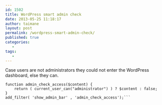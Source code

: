 ```yaml
---
id: 1502
title: WordPress smart admin check
date: 2013-05-25 11:18:17
author: taimane
layout: post
permalink: /wordpress-smart-admin-check/
published: true
categories:
   -
tags:
   -
---
```

Case users are not administrators they could not enter the WordPress dashboard, else they can.

```
function admin_check_access($content) {
	return ( current_user_can("administrator") ) ? $content : false;
}
add_filter( 'show_admin_bar' , 'admin_check_access');```

